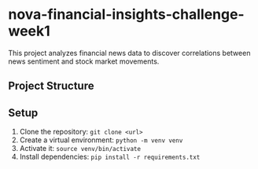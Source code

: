 # nova-financial-insights-challenge-week1


This project analyzes financial news data to discover correlations between news sentiment and stock market movements.

## Project Structure

## Setup
1. Clone the repository: `git clone <url>`
2. Create a virtual environment: `python -m venv venv`
3. Activate it: `source venv/bin/activate` 
4. Install dependencies: `pip install -r requirements.txt`

